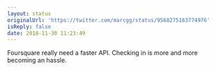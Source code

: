 ```yaml
---
layout: status
originalUrl: 'https://twitter.com/marcgg/status/9568275163774976'
isReply: false
date: 2010-11-30 11:23:49
---
```


Foursquare really need a faster API. Checking in is more and more becoming an hassle.
